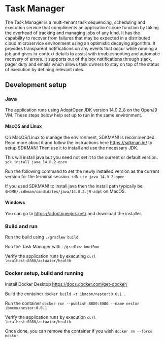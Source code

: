 # Task Manager
The Task Manager is a multi-tenant task sequencing, scheduling and execution service that compliments an application's core function by taking the overhead of tracking and managing jobs of any kind. It has the capability to recover from failures that may be expected in a distributed cloud microservice environment using an optimistic decaying algorithm. It provides transparent notifications on any events that occur while running a job and gives in-context details to assist with troubleshooting and automatic recovery of errors. It supports out of the box notifications through slack, pager duty and emails which allows task owners to stay on top of the status of execution by defining relevant rules.

## Development setup
### Java
The application runs using AdoptOpenJDK version 14.0.2_8 on the OpenJ9 VM. These steps below help set up to run in the same environment.

#### MacOS and Linux
On MacOS/Linux to manage the environment, SDKMAN! is recommended. Read more about it and follow the instructions here https://sdkman.io/ to setup SDKMAN! Then use it to install and use the necessary JDK.

This will install java but you need not set it to the current or default version.
`sdk install java 14.0.2-open`

Run the following command to set the newly installed version as the current version for the terminal session.
`sdk use java 14.0.2-open`

If you used SDKMAN! to install java then the install path typically be `$HOME/.sdkman/candidates/java/14.0.2.j9-adpt` on MacOS.

#### Windows
You can go to https://adoptopenjdk.net/ and download the installer.

### Build and run
Run the build using `./gradlew build`

Run the Task Manager with `./gradlew bootRun`

Verify the application runs by executing `curl localhost:8080/actuator/health`

### Docker setup, build and running
Install Docker Desktop https://docs.docker.com/get-docker/

Build the container `docker build -t ibmcom/nestor:0.0.1 .`

Run the container `docker run --publish 8080:8080 --name nestor ibmcom/nestor:0.0.1`

Verify the application runs by execution `curl localhost:8080/actuator/health`

Once done, you can remove the container if you wish `docker rm --force nestor`
